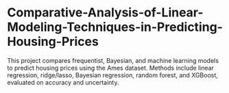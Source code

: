 # Comparative-Analysis-of-Linear-Modeling-Techniques-in-Predicting-Housing-Prices
This project compares frequentist, Bayesian, and machine learning models to predict housing prices using the Ames dataset. Methods include linear regression, ridge/lasso, Bayesian regression, random forest, and XGBoost, evaluated on accuracy and uncertainty.
